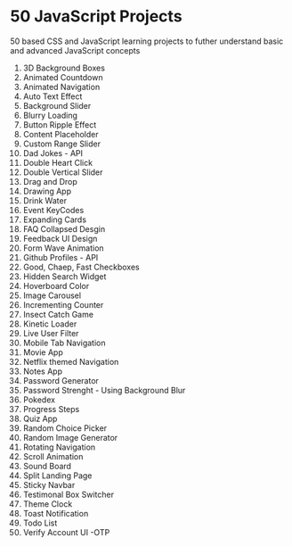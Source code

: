 # 50 JavaScript Projects

50 based CSS and JavaScript learning projects to futher understand basic and advanced JavaScript concepts

1. 3D Background Boxes
2. Animated Countdown
3. Animated Navigation
4. Auto Text Effect
5. Background Slider
6. Blurry Loading
7. Button Ripple Effect
8. Content Placeholder
9. Custom Range Slider
10. Dad Jokes - API
11. Double Heart Click
12. Double Vertical Slider
13. Drag and Drop
14. Drawing App
15. Drink Water
16. Event KeyCodes
17. Expanding Cards
18. FAQ Collapsed Desgin
19. Feedback UI Design 
20. Form Wave Animation
21. Github Profiles - API 
22. Good, Chaep, Fast Checkboxes
23. Hidden Search Widget
24. Hoverboard Color
25. Image Carousel
26. Incrementing Counter
27. Insect Catch Game
28. Kinetic Loader
29. Live User Filter
30. Mobile Tab Navigation
31. Movie App
32. Netflix themed Navigation
33. Notes App
34. Password Generator
35. Password Strenght - Using Background Blur
36. Pokedex
37. Progress Steps
38. Quiz App
39. Random Choice Picker
40. Random Image Generator
41. Rotating Navigation
42. Scroll Animation
43. Sound Board
44. Split Landing Page
45. Sticky Navbar
46. Testimonal Box Switcher
47. Theme Clock
48. Toast Notification
49. Todo List
50. Verify Account UI -OTP

